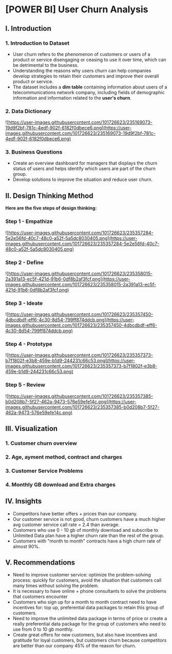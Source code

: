 # [POWER BI] User Churn Analysis

## I. Introduction

### 1. Introduction to Dataset

- User churn refers to the phenomenon of customers or users of a product or service disengaging or ceasing to use it over time, which can be detrimental to the business.
- Understanding the reasons why users churn can help companies develop strategies to retain their customers and improve their overall product or service.
- The dataset includes a **dim table** containing information about users of a telecommunications network company, including fields of demographic information and information related to the **user's churn**.

### 2. Data Dictionary

![https://user-images.githubusercontent.com/101726623/235169073-19d9f2bf-781c-4edf-902f-6182f0dbece6.png](https://user-images.githubusercontent.com/101726623/235169073-19d9f2bf-781c-4edf-902f-6182f0dbece6.png)

### 3. Business Questions

- Create an overview dashboard for managers that displays the churn status of users and helps identify which users are part of the churn group.
- Develop solutions to improve the situation and reduce user churn.

## II. Design Thinking Method

**Here are the five steps of design thinking:**

### Step 1 - Empathize

![https://user-images.githubusercontent.com/101726623/235357284-5e2e56fd-40c7-48c0-a52f-5a5dc8030405.png](https://user-images.githubusercontent.com/101726623/235357284-5e2e56fd-40c7-48c0-a52f-5a5dc8030405.png)

### Step 2 - Define

![https://user-images.githubusercontent.com/101726623/235358015-2a391a13-ec5f-421d-91b6-0df8b2af3fcf.png](https://user-images.githubusercontent.com/101726623/235358015-2a391a13-ec5f-421d-91b6-0df8b2af3fcf.png)

### Step 3 - Ideate

![https://user-images.githubusercontent.com/101726623/235357450-4dbcdbdf-eff6-4c30-8d54-799ff874ddcb.png](https://user-images.githubusercontent.com/101726623/235357450-4dbcdbdf-eff6-4c30-8d54-799ff874ddcb.png)

### Step 4 - Prototype

![https://user-images.githubusercontent.com/101726623/235357373-b7f1802f-e3b8-459e-b1d9-244231c66c53.png](https://user-images.githubusercontent.com/101726623/235357373-b7f1802f-e3b8-459e-b1d9-244231c66c53.png)

### Step 5 - Review

![https://user-images.githubusercontent.com/101726623/235357385-b0d208b7-5f27-462a-9473-576e59efe14c.png](https://user-images.githubusercontent.com/101726623/235357385-b0d208b7-5f27-462a-9473-576e59efe14c.png)

## III. Visualization

### 1. Customer churn overview



### 2. Age, ayment method, contract and charges



### 3. Customer Service Problems



### 4. Monthly GB download and Extra charges



## IV. Insights

- Competitors have better offers + prices than our company.
- Our customer service is not good, churn customers have a much higher avg customer service call rate = 2.4 than average.
- Customers who use 0 - 10 gb of monthly download and subscribe to Unlimited Data plan have a higher churn rate than the rest of the group.
- Customers with "month to month" contracts have a high churn rate of almost 90%.

## V. Recommendations

- Need to improve customer service: optimize the problem-solving process: quickly for customers, avoid the situation that customers call many times without solving the problem.
- It is necessary to have online + phone consultants to solve the problems that customers encounter
- Customers who sign up for a month to month contract need to have incentives for: top up, preferential data packages to retain this group of customers.
- Need to improve the unlimited data package in terms of price or create a really preferential data package for the group of customers who need to use from 0 to 10 gb monthly.
- Create great offers for new customers, but also have incentives and gratitude for loyal customers, but customers churn because competitors are better than our company 45% of the reason for churn.
